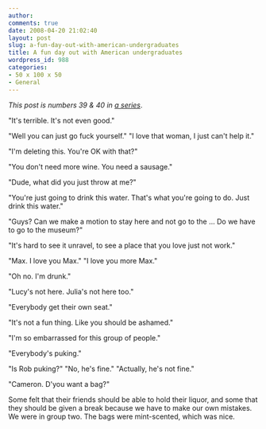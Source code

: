 ```yaml
---
author:
comments: true
date: 2008-04-20 21:02:40
layout: post
slug: a-fun-day-out-with-american-undergraduates
title: A fun day out with American undergraduates
wordpress_id: 988
categories:
- 50 x 100 x 50
- General
---
```


_This post is numbers 39 & 40 in_ _[a series](http://jeremycherfas.net/category/50-x-100-x-50/)_.

"It's terrible. It's not even good."

"Well you can just go fuck yourself."
"I love that woman, I just can't help it."

"I'm deleting this. You're OK with that?"

"You don't need more wine. You need a sausage."

"Dude, what did you just throw at me?"

"You're just going to drink this water. That's what you're going to do. Just drink this water."

"Guys? Can we make a motion to stay here and not go to the ... Do we have to go to the museum?"

"It's hard to see it unravel, to see a place that you love just not work."

"Max. I love you Max."
"I love you more Max."

"Oh no. I'm drunk."

"Lucy's not here. Julia's not here too."

"Everybody get their own seat."

"It's not a fun thing. Like you should be ashamed."

"I'm so embarrassed for this group of people."

"Everybody's puking."

"Is Rob puking?"
"No, he's fine."
"Actually, he's not fine."

"Cameron. D'you want a bag?"

Some felt that their friends should be able to hold their liquor, and some that they should be given a break because we have to make our own mistakes. We were in group two. The bags were mint-scented, which was nice.
